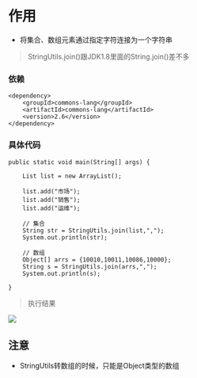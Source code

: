 # 作用

* 将集合、数组元素通过指定字符连接为一个字符串

> StringUtils.join()跟JDK1.8里面的String.join()差不多

### 依赖

```
<dependency>
	<groupId>commons-lang</groupId>
	<artifactId>commons-lang</artifactId>
	<version>2.6</version>
</dependency>

```

### 具体代码

```
public static void main(String[] args) {

	List list = new ArrayList();

	list.add("市场");
	list.add("销售");
	list.add("运维");

	// 集合
	String str = StringUtils.join(list,",");
	System.out.println(str);

	// 数组
	Object[] arrs = {10010,10011,10086,10000};
	String s = StringUtils.join(arrs,",");
	System.out.println(s);

}
```

> 执行结果

![](https://javaweb-community.oss-cn-beijing.aliyuncs.com/2018/1101/70907dcdf5b84e589bfe9b6b8a33fb46.png)

## 注意
* StringUtils转数组的时候，只能是Object类型的数组
